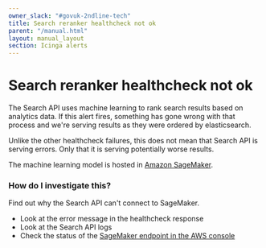 ```yaml
---
owner_slack: "#govuk-2ndline-tech"
title: Search reranker healthcheck not ok
parent: "/manual.html"
layout: manual_layout
section: Icinga alerts
---
```


# Search reranker healthcheck not ok

The Search API uses machine learning to rank search results based on
analytics data.  If this alert fires, something has gone wrong with
that process and we're serving results as they were ordered by
elasticsearch.

Unlike the other healthcheck failures, this does not mean that Search
API is serving errors.  Only that it is serving potentially worse
results.

The machine learning model is hosted in [Amazon SageMaker][aws-sagemaker].

### How do I investigate this?

Find out why the Search API can't connect to SageMaker.

- Look at the error message in the healthcheck response
- Look at the Search API logs
- Check the status of the [SageMaker endpoint in the AWS console][sagemaker-endpoint]

[aws-sagemaker]: https://aws.amazon.com/sagemaker/
[sagemaker-endpoint]: https://eu-west-1.console.aws.amazon.com/sagemaker/home?region=eu-west-1#/endpoints/govuk-production-search-ltr-endpoint
